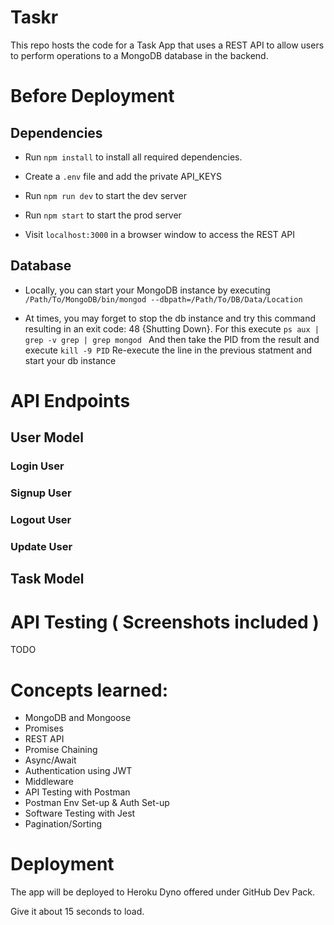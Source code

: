 # Taskr
 
This repo hosts the code for a Task App that uses a REST API to allow users to perform operations to a MongoDB database in the backend.  

# Before Deployment

## Dependencies

- Run `npm install` to install all required dependencies.

- Create a `.env` file and add the private API_KEYS 

- Run `npm run dev` to start the dev server
    
- Run `npm start` to start the prod server 

- Visit `localhost:3000` in a browser window to access the REST API

## Database

- Locally, you can start your MongoDB instance by executing `/Path/To/MongoDB/bin/mongod --dbpath=/Path/To/DB/Data/Location`

- At times, you may forget to stop the db instance and try this command resulting in an exit code: 48 {Shutting Down}. 
    For this execute `ps aux | grep -v grep | grep mongod `
    And then take the PID from the result and execute `kill -9 PID`
    Re-execute the line in the previous statment and start your db instance

# API Endpoints

## User Model

### Login User

### Signup User
 
### Logout User

### Update User

## Task Model

# API Testing ( Screenshots included )

TODO

# Concepts learned:

- MongoDB and Mongoose
- Promises
- REST API
- Promise Chaining
- Async/Await
- Authentication using JWT 
- Middleware
- API Testing with Postman
- Postman Env Set-up & Auth Set-up
- Software Testing with Jest
- Pagination/Sorting
  

# Deployment

The app will be deployed to Heroku Dyno offered under GitHub Dev Pack.

Give it about 15 seconds to load.


